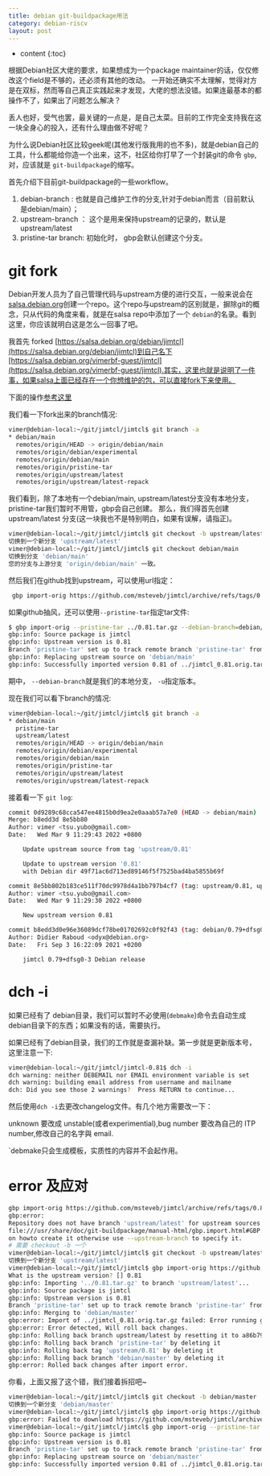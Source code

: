 ```yaml
---
title: debian git-buildpackage用法
category: debian-riscv
layout: post
---
```

* content
{:toc}


根据Debian社区大佬的要求，如果想成为一个package maintainer的话，仅仅修改这个field是不够的，还必须有其他的改动。
一开始还确实不太理解，觉得对方是在双标，然而等自己真正实践起来才发现，大佬的想法没错。如果连最基本的都操作不了，如果出了问题怎么解决？

丢人也好，受气也罢，最关键的一点是，是自己太菜。目前的工作完全支持我在这一块全身心的投入，还有什么理由做不好呢？

为什么说Debian社区比较geek呢(其他发行版我用的也不多)，就是debian自己的工具，什么都能给你造一个出来，这不，社区给你打早了一个封装git的命令 `gbp`,对，应该就是 `git-buildpackage`的缩写。

首先介绍下目前git-buildpackage的一些workflow。

1. debian-branch : 也就是自己维护工作的分支,针对于debian而言（目前默认是debian/main）；
2. upstream-branch ： 这个是用来保持upstream的记录的，默认是 upstream/latest
3. pristine-tar branch: 初始化时， gbp会默认创建这个分支。

# git fork

Debian开发人员为了自己管理代码与upstream方便的进行交互，一般来说会在 [salsa.debian.org](https://salsa.debian.org/)创建一个repo。这个repo与upstream的区别就是，摒除git的概念，只从代码的角度来看，就是在salsa repo中添加了一个 `debian`的名录。看到这里，你应该就明白这是怎么一回事了吧。

我首先 forked [https://salsa.debian.org/debian/jimtcl](https://salsa.debian.org/debian/jimtcl)到自己名下[https://salsa.debian.org/vimerbf-guest/jimtcl](https://salsa.debian.org/vimerbf-guest/jimtcl).其实，这里也就是说明了一件事，如果salsa上面已经存在一个你想维护的包，可以直接fork下来使用。

下面的操作[参考这里](http://www.debian.org.tw/topics/how-to-start-your-first-Debian-package.html)

我们看一下fork出来的branch情况:

```bash
vimer@debian-local:~/git/jimtcl/jimtcl$ git branch -a
* debian/main
  remotes/origin/HEAD -> origin/debian/main
  remotes/origin/debian/experimental
  remotes/origin/debian/main
  remotes/origin/pristine-tar
  remotes/origin/upstream/latest
  remotes/origin/upstream/latest-repack
```
我们看到，除了本地有一个debian/main, upstream/latest分支没有本地分支，pristine-tar我们暂时不用管，gbp会自己创建。
那么，我们得首先创建 upstream/latest 分支(这一块我也不是特别明白，如果有误解，请指正)。
```bash
vimer@debian-local:~/git/jimtcl/jimtcl$ git checkout -b upstream/latest
切换到一个新分支 'upstream/latest'
vimer@debian-local:~/git/jimtcl/jimtcl$ git checkout debian/main
切换到分支 'debian/main'
您的分支与上游分支 'origin/debian/main' 一致。
```

然后我们在github找到upstream，可以使用url指定：

```bash
 gbp import-orig https://github.com/msteveb/jimtcl/archive/refs/tags/0.81.tar.gz
```

如果github抽风，还可以使用`--pristine-tar`指定tar文件:

```bash
$ gbp import-orig --pristine-tar ../0.81.tar.gz --debian-branch=debian/main -u 0.81                gbp:info: Importing '../0.81.tar.gz' to branch 'upstream/latest'...
gbp:info: Source package is jimtcl
gbp:info: Upstream version is 0.81
Branch 'pristine-tar' set up to track remote branch 'pristine-tar' from 'origin'.
gbp:info: Replacing upstream source on 'debian/main'
gbp:info: Successfully imported version 0.81 of ../jimtcl_0.81.orig.tar.gz
```
期中， `--debian-branch`就是我们的本地分支， `-u`指定版本。

现在我们可以看下branch的情况:

```bash
vimer@debian-local:~/git/jimtcl/jimtcl$ git branch -a
* debian/main
  pristine-tar
  upstream/latest
  remotes/origin/HEAD -> origin/debian/main
  remotes/origin/debian/experimental
  remotes/origin/debian/main
  remotes/origin/pristine-tar
  remotes/origin/upstream/latest
  remotes/origin/upstream/latest-repack
```
接着看一下 `git log`:
```bash
commit 0d9289c68cca547ee4815b0d9ea2e0aaab57a7e0 (HEAD -> debian/main)
Merge: b8edd3d 8e5bb80
Author: vimer <tsu.yubo@gmail.com>
Date:   Wed Mar 9 11:29:43 2022 +0800

    Update upstream source from tag 'upstream/0.81'

    Update to upstream version '0.81'
    with Debian dir 49f71ac6d713ed89146f5f7525bad4ba5855b69f

commit 8e5bb802b183ce511f70dc9978d4a1bb797b4cf7 (tag: upstream/0.81, upstream/latest)
Author: vimer <tsu.yubo@gmail.com>
Date:   Wed Mar 9 11:29:30 2022 +0800

    New upstream version 0.81

commit b8edd3d0e96e36089dcf78be01702692c0f92f43 (tag: debian/0.79+dfsg0-3, origin/debian/main, origin/HEAD)
Author: Didier Raboud <odyx@debian.org>
Date:   Fri Sep 3 16:22:09 2021 +0200

    jimtcl 0.79+dfsg0-3 Debian release

```

# dch -i

如果已经有了 debian目录，我们可以暂时不必使用(`debmake`)命令去自动生成debian目录下的东西；如果没有的话，需要执行。

如果已经有了debian目录，我们的工作就是查漏补缺。第一步就是更新版本号，这里注意一下:

```bash
vimer@debian-local:~/git/jimtcl/jimtcl-0.81$ dch -i
dch warning: neither DEBEMAIL nor EMAIL environment variable is set
dch warning: building email address from username and mailname
dch: Did you see those 2 warnings?  Press RETURN to continue...
```

然后使用`dch -i`去更改changelog文件。有几个地方需要改一下：

unknown 要改成 unstable(或者experimential),bug number 要改為自己的 ITP number,修改自己的名字與 email.

`debmake只会生成模板，实质性的内容并不会起作用。

# error 及应对
```bash
gbp import-orig https://github.com/msteveb/jimtcl/archive/refs/tags/0.81.tar.gz
gbp:error:
Repository does not have branch 'upstream/latest' for upstream sources. If there is none see
file:///usr/share/doc/git-buildpackage/manual-html/gbp.import.html#GBP.IMPORT.CONVERT
on howto create it otherwise use --upstream-branch to specify it.
# 需要 checkout -b 一个
vimer@debian-local:~/git/jimtcl/jimtcl$ git checkout -b upstream/latest
切换到一个新分支 'upstream/latest'
vimer@debian-local:~/git/jimtcl/jimtcl$ gbp import-orig https://github.com/msteveb/jimtcl/archive/refs/tags/0.81.tar.gz
What is the upstream version? [] 0.81
gbp:info: Importing '../0.81.tar.gz' to branch 'upstream/latest'...
gbp:info: Source package is jimtcl
gbp:info: Upstream version is 0.81
Branch 'pristine-tar' set up to track remote branch 'pristine-tar' from 'origin'.
gbp:info: Merging to 'debian/master'
gbp:error: Import of ../jimtcl_0.81.orig.tar.gz failed: Error running git checkout: error: 路径规格 'debian/master' 未匹配任何 git 已知文件
gbp:error: Error detected, Will roll back changes.
gbp:info: Rolling back branch upstream/latest by resetting it to a86b79ef1858b0ab651302dd1f4bcf9190bfdf73
gbp:info: Rolling back branch 'pristine-tar' by deleting it
gbp:info: Rolling back tag 'upstream/0.81' by deleting it
gbp:info: Rolling back branch 'debian/master' by deleting it
gbp:error: Rolled back changes after import error.
```

你看，上面又报了这个错，我们接着拆招吧~

```bash
vimer@debian-local:~/git/jimtcl/jimtcl$ git checkout -b debian/master
切换到一个新分支 'debian/master'
vimer@debian-local:~/git/jimtcl/jimtcl$ gbp import-orig https://github.com/msteveb/jimtcl/archive/refs/tags/0.81.tar.gz --debian-branch=debian/master -u 0.81
gbp:error: Failed to download https://github.com/msteveb/jimtcl/archive/refs/tags/0.81.tar.gz: ../0.81.tar.gz already exists
vimer@debian-local:~/git/jimtcl/jimtcl$ gbp import-orig --pristine-tar ../0.81.tar.gz --debian-branch=debian/master -u 0.81              gbp:info: Importing '../0.81.tar.gz' to branch 'upstream/latest'...
gbp:info: Source package is jimtcl
gbp:info: Upstream version is 0.81
Branch 'pristine-tar' set up to track remote branch 'pristine-tar' from 'origin'.
gbp:info: Replacing upstream source on 'debian/master'
gbp:info: Successfully imported version 0.81 of ../jimtcl_0.81.orig.tar.gz
```